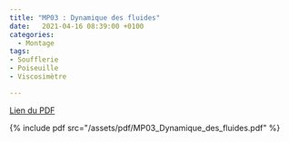 ```yaml
---
title: "MP03 : Dynamique des fluides"
date:   2021-04-16 08:39:00 +0100
categories:
  - Montage
tags:
- Soufflerie
- Poiseuille
- Viscosimètre

---
```

[Lien du PDF](/assets/pdf/MP03_Dynamique_des_fluides.pdf)

{% include pdf src="/assets/pdf/MP03_Dynamique_des_fluides.pdf" %}

